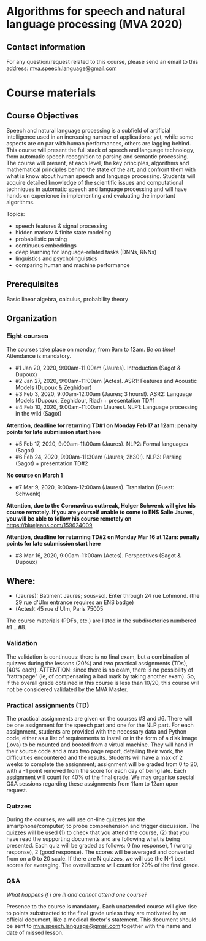 # Algorithms for speech and natural language processing (MVA 2020)

## Contact information
For any question/request related to this course, please send an email to this address: mva.speech.language@gmail.com

# Course materials

## Course Objectives

Speech and natural language processing is a subfield of artificial intelligence used in an increasing number of applications; yet, while some aspects are on par with human performances, others are lagging behind. This course will present the full stack of speech and language technology, from automatic speech recognition to parsing and semantic processing. The course will present, at each level, the key principles, algorithms and mathematical principles behind the state of the art, and confront them with what is know about human speech and language processing. Students will acquire detailed knowledge of the scientific issues and computational techniques in automatic speech and language processing and will have hands on experience in implementing and evaluating the important algorithms.
 
Topics:
- speech features & signal processing
- hidden markov & finite state modeling
- probabilistic parsing
- continuous embeddings
- deep learning for language-related tasks (DNNs, RNNs)
- linguistics and psycholinguistics
- comparing human and machine performance

## Prerequisites
Basic linear algebra, calculus, probability theory

## Organization

### Eight courses 
The courses take place on monday, from 9am to 12am. _Be on time!_
Attendance is mandatory.

- #1 Jan 20, 2020,  9:00am-11:00am (Jaures).  Introduction (Sagot & Dupoux)
- #2 Jan 27, 2020, 9:00am-11:00am (Actes).  ASR1: Features and Acoustic Models (Dupoux & Zeghidour)
- #3 Feb 3, 2020, 9:00am-12:00am (Jaures; 3 hours!).  ASR2: Language Models (Dupoux, Zeghidour, Riad) + presentation TD#1
- #4 Feb 10, 2020, 9:00am-11:00am (Jaures).  NLP1: Language processing in the wild (Sagot)

**Attention, deadline for returning TD#1 on Monday Feb 17 at 12am: penalty points for late submission start here**

- #5 Feb 17, 2020, 9:00am-11:00am (Jaures).  NLP2: Formal languages (Sagot)
- #6 Feb 24, 2020,  9:00am-11:30am (Jaures; 2h30!).  NLP3: Parsing (Sagot) + presentation TD#2

**No course on March 1**

- #7 Mar 9, 2020, 9:00am-12:00am (Jaures).  Translation (Guest: Schwenk) 

**Attention, due to the Coronavirus outbreak, Holger Schwenk will give his course remotely. If you are yourself unable to come to ENS Salle Jaures, you will be able to follow his course remotely on** https://bluejeans.com/159624009


**Attention, deadline for returning TD#2 on Monday Mar 16 at 12am: penalty points for late submission start here**

- #8 Mar 16, 2020, 9:00am-11:00am (Actes).  Perspectives (Sagot & Dupoux)


## Where:

- (Jaures): Batiment Jaures; sous-sol. Enter through 24 rue Lohmond. (the 29 rue d'Ulm entrance requires an ENS badge)
- (Actes): 45 rue d'Ulm, Paris 75005

The course materials (PDFs, etc.) are listed in the subdirectories numbered #1 .. #8. 

### Validation
The validation is continuous: there is no final exam, but a combination of quizzes during the lessons (20%) and two practical assignments (TDs), (40% each). ATTENTION: since there is no exam, there is no possibility of "rattrapage" (ie, of compensating a bad mark by taking another exam). So, if the overall grade obtained in this course is less than 10/20, this course will not be considered validated by the MVA Master. 

### Practical assignments (TD)
The practical assignments are given on the courses #3 and #6. There will be one assignment for the speech part and one for the NLP part. For each assignment, students are provided with the necessary data and Python code, either as a list of requirements to install or in the form of a disk image (.ova) to be mounted and booted from a virtual machine. They will hand in their source code and a max two page report, detailing their work, the difficulties encountered and the results. Students will have a max of 2 weeks to complete the assignment; assignment will be graded from 0 to 20, with a -1 point removed from the score for each day of being late. Each assignment will count for 40% of the final grade. We may organise special Q&A sessions regarding these assignments from 11am to 12am upon request.

### Quizzes

During the courses, we will use on-line quizzes (on the smartphone/computer) to probe comprehension and trigger discussion. The quizzes will be used (1) to check that you attend the course, (2) that you have read the supporting documents and are following what is being presented. Each quiz will be graded as follows: 0 (no response), 1 (wrong response), 2 (good response). The scores will be averaged and converted from on a 0 to 20 scale. If there are N quizzes, we will use the N-1 best scores for averaging. The overall score will count for 20% of the final grade.    


### Q&A

_What happens if i am ill and cannot attend one course?_

Presence to the course is mandatory. Each unattended course will give rise to points substracted to the final grade unless they are motivated by an official document, like a medical doctor's statement. This document should be sent to mva.speech.language@gmail.com together with the name and date of missed lesson.

